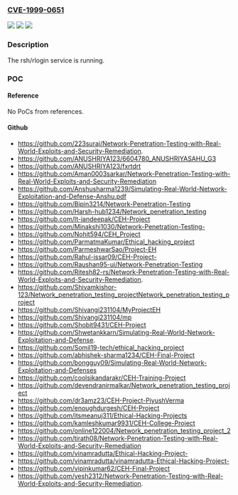 ### [CVE-1999-0651](https://cve.mitre.org/cgi-bin/cvename.cgi?name=CVE-1999-0651)
![](https://img.shields.io/static/v1?label=Product&message=n%2Fa&color=blue)
![](https://img.shields.io/static/v1?label=Version&message=n%2Fa&color=blue)
![](https://img.shields.io/static/v1?label=Vulnerability&message=n%2Fa&color=brighgreen)

### Description

The rsh/rlogin service is running.

### POC

#### Reference
No PoCs from references.

#### Github
- https://github.com/223suraj/Network-Penetration-Testing-with-Real-World-Exploits-and-Security-Remediation.
- https://github.com/ANUSHRIYA123/6604780_ANUSHRIYASAHU_G3
- https://github.com/ANUSHRIYA123/fxrtdrt
- https://github.com/Aman0003sarkar/Network-Penetration-Testing-with-Real-World-Exploits-and-Security-Remediation
- https://github.com/Anshusharma1239/Simulating-Real-World-Network-Exploitation-and-Defense-Anshu.pdf
- https://github.com/Bipin3214/Network-Penetration-Testing
- https://github.com/Harsh-hub1234/Network_penetration_testing
- https://github.com/It-iandeepak/CEH-Project
- https://github.com/Minakshi1030/Network-Penetration-Testing-
- https://github.com/Nohit594/CEH_Project
- https://github.com/ParmatmaKumar/Ethical_hacking_project
- https://github.com/ParmeshwarSao/Project-EH
- https://github.com/Rahul-issar09/CEH-Project-
- https://github.com/Raushan95-ui/Network-Penetration-Testing
- https://github.com/Ritesh82-rs/Network-Penetration-Testing-with-Real-World-Exploits-and-Security-Remediation.
- https://github.com/Shivamkishor-123/Network_penetration_testing_projectNetwork_penetration_testing_project
- https://github.com/Shivangi231104/MyProjectEH
- https://github.com/Shivangi231104/mp
- https://github.com/Shobit9431/CEH-Project
- https://github.com/Shwetankkarn/Simulating-Real-World-Network-Exploitation-and-Defense.
- https://github.com/Somil19-tech/ethical_hacking_project
- https://github.com/abhishek-sharma1234/CEH-Final-Project
- https://github.com/bongguy09/Simulating-Real-World-Network-Exploitation-and-Defenses
- https://github.com/coolsikandarakr/CEH-Training-Project
- https://github.com/devendranirmalkar/Network_penetration_testing_project
- https://github.com/dr3amz23/CEH-Project-PiyushVerma
- https://github.com/enoughdurgesh/CEH-Project
- https://github.com/itsmeanuj311/Ethical-Hacking-Projects
- https://github.com/kamleshkumar9931/CEH-College-Project
- https://github.com/online122004/Network_penetration_testing_project_2
- https://github.com/tirath08/Network-Penetration-Testing-with-Real-World-Exploits-and-Security-Remediation
- https://github.com/vinamradutta/Ethical-Hacking-Project-
- https://github.com/vinamradutta/vinamradutta-Ethical-Hacking-Project-
- https://github.com/vipinkumar62/CEH-Final-Project
- https://github.com/yesh2312/Network-Penetration-Testing-with-Real-World-Exploits-and-Security-Remediation.

